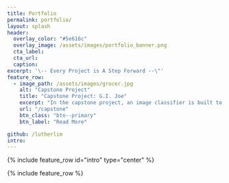 ```yaml
---
title: Portfolio
permalink: portfolio/
layout: splash
header:
  overlay_color: "#5e616c"
  overlay_image: /assets/images/portfolio_banner.png
  cta_label: 
  cta_url: 
  caption: 
excerpt: '\-- Every Project is A Step Forward --\"'
feature_row:
  - image_path: /assets/images/grocer.jpg
    alt: "Capstone Project"
    title: "Capstone Project: G.I. Joe"
    excerpt: "In the capstone project, an image classifier is built to classify grocery images. The outputs of the classifier can be integrated in customer service kiosks, warehouse systems and even online grocery platforms.<br>"
    url: "/capstone"
    btn_class: "btn--primary"
    btn_label: "Read More"

github: /lutherlim
intro:
---
```


{% include feature_row id="intro" type="center" %}

{% include feature_row %}